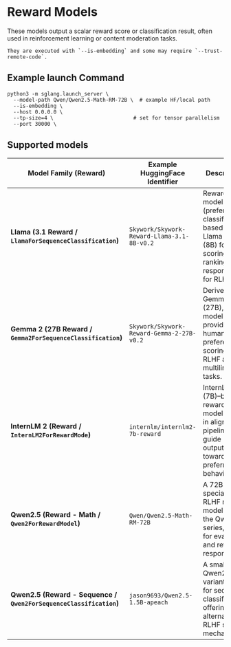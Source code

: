 # Reward Models

These models output a scalar reward score or classification result, often used in reinforcement learning or content moderation tasks.

```{important}
They are executed with `--is-embedding` and some may require `--trust-remote-code`.
```

## Example launch Command

```shell
python3 -m sglang.launch_server \
  --model-path Qwen/Qwen2.5-Math-RM-72B \  # example HF/local path
  --is-embedding \
  --host 0.0.0.0 \
  --tp-size=4 \                          # set for tensor parallelism
  --port 30000 \
```

## Supported models

| Model Family (Reward)                                                     | Example HuggingFace Identifier                              | Description                                                                     |
|---------------------------------------------------------------------------|-----------------------------------------------------|---------------------------------------------------------------------------------|
| **Llama (3.1 Reward / `LlamaForSequenceClassification`)**                   | `Skywork/Skywork-Reward-Llama-3.1-8B-v0.2`            | Reward model (preference classifier) based on Llama 3.1 (8B) for scoring and ranking responses for RLHF.  |
| **Gemma 2 (27B Reward / `Gemma2ForSequenceClassification`)**                | `Skywork/Skywork-Reward-Gemma-2-27B-v0.2`             | Derived from Gemma‑2 (27B), this model provides human preference scoring for RLHF and multilingual tasks.  |
| **InternLM 2 (Reward / `InternLM2ForRewardMode`)**                         | `internlm/internlm2-7b-reward`                       | InternLM 2 (7B)–based reward model used in alignment pipelines to guide outputs toward preferred behavior.  |
| **Qwen2.5 (Reward - Math / `Qwen2ForRewardModel`)**                         | `Qwen/Qwen2.5-Math-RM-72B`                           | A 72B math-specialized RLHF reward model from the Qwen2.5 series, tuned for evaluating and refining responses.  |
| **Qwen2.5 (Reward - Sequence / `Qwen2ForSequenceClassification`)**          | `jason9693/Qwen2.5-1.5B-apeach`                      | A smaller Qwen2.5 variant used for sequence classification, offering an alternative RLHF scoring mechanism.  |
